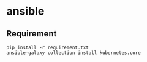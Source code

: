 # ansible

## Requirement

```
pip install -r requirement.txt
ansible-galaxy collection install kubernetes.core
```
